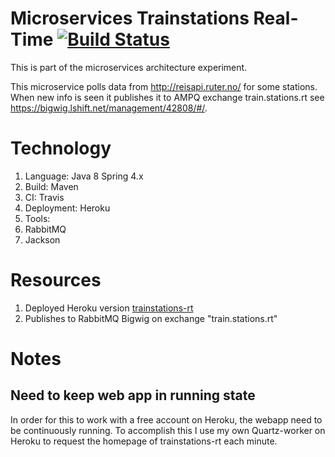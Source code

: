 # Microservices Trainstations Real-Time [![Build Status](https://travis-ci.org/knuthp/us-trainstations-rt.png?branch=master)](https://travis-ci.org/knuthp/us-trainstations-rt)
This is part of the microservices architecture experiment.

This microservice polls data from http://reisapi.ruter.no/ for some stations. When new info is seen it publishes it to AMPQ exchange train.stations.rt see https://bigwig.lshift.net/management/42808/#/.


# Technology
1. Language: Java 8 Spring 4.x
2. Build: Maven
3. CI: Travis
3. Deployment: Heroku
4. Tools:
  1. RabbitMQ
  2. Jackson
  

# Resources
1. Deployed Heroku version [trainstations-rt](https://trainstations-rt.herokuapp.com/)
2. Publishes to RabbitMQ Bigwig on exchange "train.stations.rt"

# Notes
## Need to keep web app in running state
In order for this to work with a free account on Heroku, the webapp need to be continuously running. To accomplish this I use my own Quartz-worker on Heroku to request the homepage of trainstations-rt each minute. 